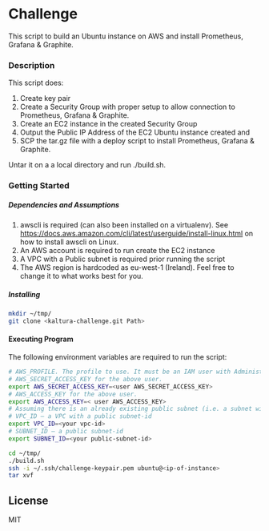 # Challenge

This script to build an Ubuntu instance on AWS and install Prometheus, Grafana & Graphite. 
### Description 
This script does: 
1. Create key pair
2. Create a Security Group with proper setup to allow connection to Prometheus, Grafana & Graphite. 
3. Create an EC2 instance in the created Security Group
4. Output the Public IP Address of the EC2 Ubuntu instance created and 
5. SCP the tar.gz file with a deploy script to install Prometheus, Grafana & Graphite. 

Untar it on a a local directory and run ./build.sh. 

### Getting Started 
##### Dependencies and Assumptions
1. awscli is required (can also been installed on a virtualenv). 
See https://docs.aws.amazon.com/cli/latest/userguide/install-linux.html on how to install awscli on Linux. 
2. An AWS account is required to run create the EC2 instance
3. A VPC with a Public subnet is required prior running the script
3. The AWS region is hardcoded as eu-west-1 (Ireland). Feel free to change it to what works best for you. 

##### Installing 
```sh
mkdir ~/tmp/
git clone <kaltura-challenge.git Path> 
```

#### Executing Program

The following environment variables are required to run the script: 
```sh 
# AWS_PROFILE. The profile to use. It must be an IAM user with AdministratorAccess privilege.
# AWS_SECRET_ACCESS_KEY for the above user.
export AWS_SECRET_ACCESS_KEY=<user AWS_SECRET_ACCESS_KEY> 
# AWS_ACCESS_KEY for the above user.
export AWS_ACCESS_KEY=< user AWS_ACCESS_KEY> 
# Assuming there is an already existing public subnet (i.e. a subnet with access to Internet)
# VPC_ID – a VPC with a public subnet-id 
export VPC_ID=<your vpc-id>
# SUBNET_ID – a public subnet-id
export SUBNET_ID=<your public-subnet-id>

cd ~/tmp/
./build.sh 
ssh -i ~/.ssh/challenge-keypair.pem ubuntu@<ip-of-instance> 
tar xvf 
```

License
----

MIT


